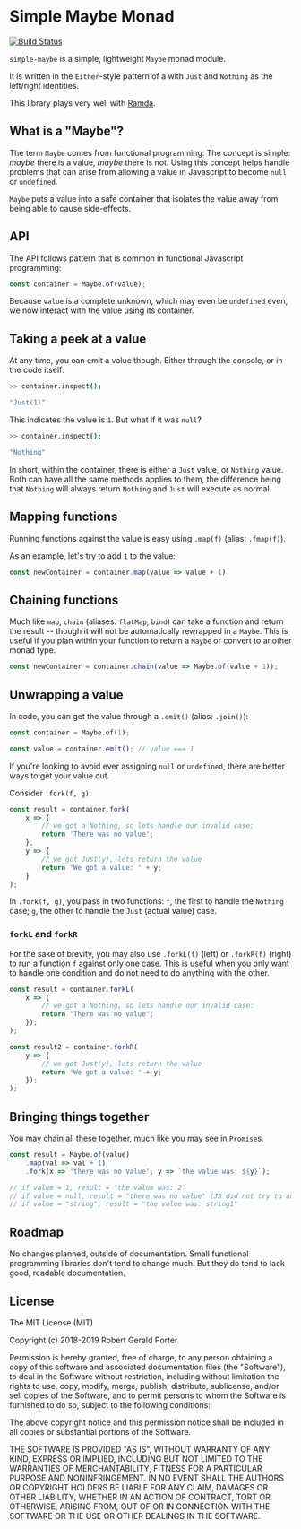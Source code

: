 # Simple Maybe Monad

[![Build Status](https://travis-ci.org/rgeraldporter/simple-maybe.svg?branch=master)](https://travis-ci.org/rgeraldporter/simple-maybe)

`simple-maybe` is a simple, lightweight `Maybe` monad module.

It is written in the `Either`-style pattern of a with `Just` and `Nothing` as the left/right identities.

This library plays very well with [Ramda](https://ramdajs.com/).

## What is a "Maybe"?

The term `Maybe` comes from functional programming. The concept is simple: _maybe_ there is a value, _maybe_ there is not. Using this concept helps handle problems that can arise from allowing a value in Javascript to become `null` or `undefined`.

`Maybe` puts a value into a safe container that isolates the value away from being able to cause side-effects.

## API

The API follows pattern that is common in functional Javascript programming:

```js
const container = Maybe.of(value);
```

Because `value` is a complete unknown, which may even be `undefined` even, we now interact with the value using its container.

## Taking a peek at a value

At any time, you can emit a value though. Either through the console, or in the code itself:

```sh
>> container.inspect();

"Just(1)"
```

This indicates the value is `1`. But what if it was `null`?

```sh
>> container.inspect();

"Nothing"
```

In short, within the container, there is either a `Just` value, or `Nothing` value. Both can have all the same methods applies to them, the difference being that `Nothing` will always return `Nothing` and `Just` will execute as normal.

## Mapping functions

Running functions against the value is easy using `.map(f)` (alias: `.fmap(f)`).

As an example, let's try to add `1` to the value:

```js
const newContainer = container.map(value => value + 1);
```

## Chaining functions

Much like `map`, `chain` (aliases: `flatMap`, `bind`) can take a function and return the result -- though it will not be automatically rewrapped in a `Maybe`. This is useful if you plan within your function to return a `Maybe` or convert to another monad type.

```js
const newContainer = container.chain(value => Maybe.of(value + 1));
```

## Unwrapping a value

In code, you can get the value through a `.emit()` (alias: `.join()`):

```js
const container = Maybe.of(1);

const value = container.emit(); // value === 1
```

If you're looking to avoid ever assigning `null` or `undefined`, there are better ways to get your value out.

Consider `.fork(f, g)`:

```js
const result = container.fork(
    x => {
        // we got a Nothing, so lets handle our invalid case:
        return 'There was no value';
    },
    y => {
        // we got Just(y), lets return the value
        return 'We got a value: ' + y;
    }
);
```

In `.fork(f, g)`, you pass in two functions: `f`, the first to handle the `Nothing` case; `g`, the other to handle the `Just` (actual value) case.

### `forkL` and `forkR`

For the sake of brevity, you may also use `.forkL(f)` (left) or `.forkR(f)` (right) to run a function `f` against only one case. This is useful when you only want to handle one condition and do not need to do anything with the other.

```js
const result = container.forkL(
    x => {
        // we got a Nothing, so lets handle our invalid case:
        return "There was no value";
    });
);

const result2 = container.forkR(
    y => {
        // we got Just(y), lets return the value
        return 'We got a value: ' + y;
    });
);
```

## Bringing things together

You may chain all these together, much like you may see in `Promise`s.

```js
const result = Maybe.of(value)
    .map(val => val + 1)
    .fork(x => 'there was no value', y => `the value was: ${y}`);

// if value = 1, result = "the value was: 2"
// if value = null, result = "there was no value" (JS did not try to add null + 1)
// if value = "string", result = "the value was: string1"
```

## Roadmap

No changes planned, outside of documentation. Small functional programming libraries don't tend to change much. But they do tend to lack good, readable documentation.

## License

The MIT License (MIT)

Copyright (c) 2018-2019 Robert Gerald Porter

Permission is hereby granted, free of charge, to any person obtaining a copy
of this software and associated documentation files (the "Software"), to deal
in the Software without restriction, including without limitation the rights
to use, copy, modify, merge, publish, distribute, sublicense, and/or sell
copies of the Software, and to permit persons to whom the Software is
furnished to do so, subject to the following conditions:

The above copyright notice and this permission notice shall be included in
all copies or substantial portions of the Software.

THE SOFTWARE IS PROVIDED "AS IS", WITHOUT WARRANTY OF ANY KIND, EXPRESS OR
IMPLIED, INCLUDING BUT NOT LIMITED TO THE WARRANTIES OF MERCHANTABILITY,
FITNESS FOR A PARTICULAR PURPOSE AND NONINFRINGEMENT. IN NO EVENT SHALL THE
AUTHORS OR COPYRIGHT HOLDERS BE LIABLE FOR ANY CLAIM, DAMAGES OR OTHER
LIABILITY, WHETHER IN AN ACTION OF CONTRACT, TORT OR OTHERWISE, ARISING FROM,
OUT OF OR IN CONNECTION WITH THE SOFTWARE OR THE USE OR OTHER DEALINGS IN
THE SOFTWARE.
